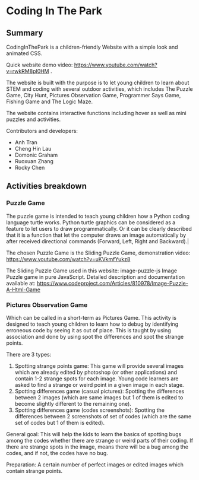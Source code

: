 # Coding In The Park

## Summary
CodingInThePark is a children-friendly Website with a simple look and animated CSS.

Quick website demo video: https://www.youtube.com/watch?v=rwkRM8pl0HM .

The website is built with the purpose is to let young children to learn about STEM and coding with several outdoor activities, which includes The Puzzle Game, City Hunt, Pictures Observation Game, Programmer Says Game, Fishing Game and The Logic Maze.

The website contains interactive functions including hover as well as mini puzzles and activities.

Contributors and developers:
- Anh Tran
- Cheng Hin Lau
- Domonic Graham
- Ruoxuan Zhang
- Rocky Chen

## Activities breakdown
### Puzzle Game

The puzzle game is intended to teach young children how a Python coding language turtle works. Python turtle graphics can be considered as a feature to let users to draw programmatically. Or it can be clearly described that it is a function that let the computer draws an image automatically by after received directional commands (Forward, Left, Right and Backward).|

The chosen Puzzle Game is the Sliding Puzzle Game, demonstration video: https://www.youtube.com/watch?v=uKVkmfYukz8

The Sliding Puzzle Game used in this website:
image-puzzle-js
Image Puzzle game in pure JavaScript.
Detailed description and documentation available at: https://www.codeproject.com/Articles/810978/Image-Puzzle-A-Html-Game

### Pictures Observation Game
Which can be called in a short-term as Pictures Game. This activity is designed to teach young children to learn how to debug by identifying erroneous code by seeing it as out of place. This is taught by using association and done by using spot the differences and spot the strange points. 

There are 3 types:
1. Spotting strange points game: This game will provide several images which are already edited by photoshop (or other applications) and contain 1-2 strange spots for each image. Young code learners are asked to find a strange or weird point in a given image in each stage.
2. Spotting differences game (casual pictures): Spotting the differences between 2 images (which are same images but 1 of them is edited to become slightly different to the remaining one).
3. Spotting differences game (codes screenshots): Spotting the differences between 2 screenshots of set of codes (which are the same set of codes but 1 of them is edited).

General goal: This will help the kids to learn the basics of spotting bugs among the codes whether there are strange or weird parts of their coding. If there are strange spots in the image, means there will be a bug among the codes, and if not, the codes have no bug.  

Preparation: A certain number of perfect images or edited images which contain strange points. 
